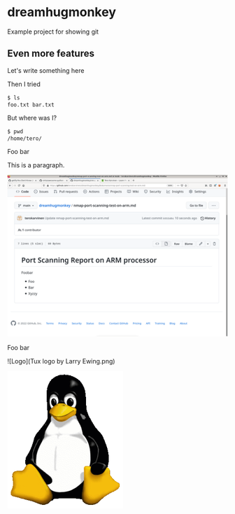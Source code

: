 # dreamhugmonkey

Example project for showing git

## Even more features

Let's write something here

Then I tried

    $ ls
    foo.txt bar.txt

But where was I?

    $ pwd
    /home/tero/

Foo bar

This is a paragraph. 

![Screenshot of foo](fooshot.png)

Foo bar

![Logo](Tux logo by Larry Ewing.png)

![](Tux-logo-by-Larry-Ewing.png)
